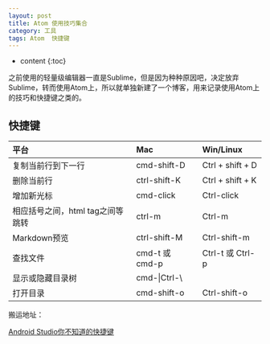 ```yaml
---
layout: post
title: Atom 使用技巧集合
category: 工具
tags: Atom  快捷键
---
```


* content
{:toc}

之前使用的轻量级编辑器一直是Sublime，但是因为种种原因吧，决定放弃Sublime，转而使用Atom上，所以就单独新建了一个博客，用来记录使用Atom上的技巧和快捷键之类的。


## 快捷键
|平台|Mac |Win/Linux|
|:----|:------|:------|
|复制当前行到下一行|cmd-shift-D|Ctrl + shift + D|
|删除当前行|ctrl-shift-K|Ctrl + shift + K|
|增加新光标|cmd-click|Ctrl-click |
|相应括号之间，html tag之间等跳转|ctrl-m|Ctrl-m |
|Markdown预览|ctrl-shift-M|Ctrl-shift-m |
|	查找文件|cmd-t 或 cmd-p|Ctrl-t 或 Ctrl-p |
|	显示或隐藏目录树|cmd-\|Ctrl-\ |
|	打开目录|cmd-shift-o|Ctrl-shift-o |



搬运地址：

[Android Studio你不知道的快捷键](http://weishu.me/2015/12/17/shortcut-of-android-studio-you-may-not-know-3/)
